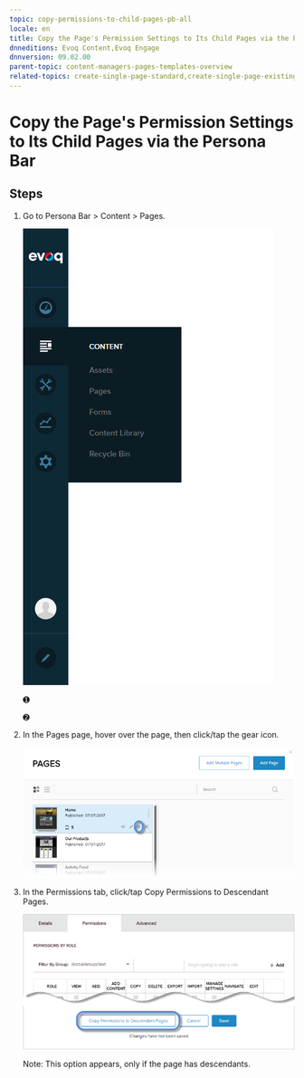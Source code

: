 ```yaml
---
topic: copy-permissions-to-child-pages-pb-all
locale: en
title: Copy the Page's Permission Settings to Its Child Pages via the Persona Bar
dnneditions: Evoq Content,Evoq Engage
dnnversion: 09.02.00
parent-topic: content-managers-pages-templates-overview
related-topics: create-single-page-standard,create-single-page-existing,create-single-page-url,create-single-page-file,create-multiple-pages-pb-all,configure-page-standard,configure-page-existing,configure-page-url,configure-page-file,copy-page-pb-all,edit-page-pb-all,view-hidden-page-pb-all,delete-page-pb-all,restore-deleted-pages,purge-deleted-pages
---
```


# Copy the Page's Permission Settings to Its Child Pages via the Persona Bar

## Steps

1.  Go to Persona Bar \> Content \> Pages.
    
    ![Persona Bar > Content > Pages](img/scr-pbar-cmg-Content-E91.png)
    
    ➊
    
    ➋
    
2.  In the Pages page, hover over the page, then click/tap the gear icon.
    
      
    
    ![Pages > Configure](img/scr-pb-Pages-Configure-E91.png)
    
      
    
3.  In the Permissions tab, click/tap Copy Permissions to Descendant Pages.
    
      
    
    ![Pages > Permissions tab > Copy Permissions to Descendant Pages](img/scr-pb-Page-Permissions-CopyToDescendants-E91.png)
    
      
    
    Note: This option appears, only if the page has descendants.